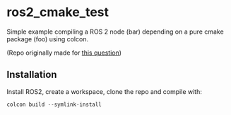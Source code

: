 # ros2_cmake_test

Simple example compiling a ROS 2 node (bar) depending on a pure cmake package (foo) using colcon.

(Repo originally made for [this question](https://answers.ros.org/question/344399/trying-to-compile-a-ros-2-eloquent-package-depending-on-a-pure-cmake-package-using-colcon/))

## Installation

Install ROS2, create a workspace, clone the repo and compile with:
```
colcon build --symlink-install
```

